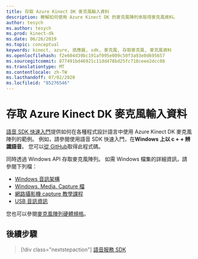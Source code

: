 ```yaml
---
title: 存取 Azure Kinect DK 麥克風輸入資料
description: 瞭解如何使用 Azure Kinect DK 的麥克風陣列來取得麥克風資料。
author: tesych
ms.author: tesych
ms.prod: kinect-dk
ms.date: 06/26/2019
ms.topic: conceptual
keywords: kinect, azure, 感應器, sdk, 麥克風, 存取麥克風, 麥克風資料
ms.openlocfilehash: f2e604d39bc191af095e009c50f3a93e0d695657
ms.sourcegitcommit: 877491bd46921c11dd478bd25fc718ceee2dcc08
ms.translationtype: MT
ms.contentlocale: zh-TW
ms.lasthandoff: 07/02/2020
ms.locfileid: "85276546"
---
```

# <a name="access-azure-kinect-dk-microphone-input-data"></a>存取 Azure Kinect DK 麥克風輸入資料

[語音 SDK 快速入門](https://docs.microsoft.com/azure/cognitive-services/speech-service)提供如何在各種程式設計語言中使用 Azure Kinect DK 麥克風陣列的範例。
例如，請參閱使用語音 SDK 快速入門，在**Windows 上以 c + + 辨識語音**。 您可以[從 GitHub](https://github.com/Azure-Samples/cognitive-services-speech-sdk/tree/master/quickstart/cpp)取得此程式碼。

同時透過 Windows API 存取麥克風陣列。 如需 Windows 檔集的詳細資訊，請參閱下列檔：

* [Windows 音訊架構](https://docs.microsoft.com/windows-hardware/drivers/audio/windows-audio-architecture)
* [Windows. Media. Capture 檔](https://docs.microsoft.com/uwp/api/Windows.Media.Capture)
* [網路攝影機 capture 教學課程](https://docs.microsoft.com/windows/uwp/audio-video-camera/basic-photo-video-and-audio-capture-with-mediacapture)
* [USB 音訊資訊](https://docs.microsoft.com/windows-hardware/drivers/audio/usb-2-0-audio-drivers)

您也可以參閱[麥克風陣列硬體規格](hardware-specification.md#microphone-array)。

## <a name="next-steps"></a>後續步驟

>[!div class="nextstepaction"]
>[語音服務 SDK](https://docs.microsoft.com/azure/cognitive-services/speech-service/)
